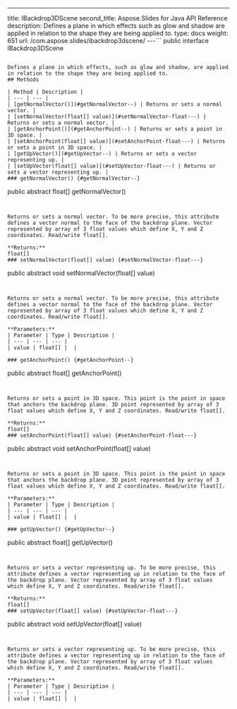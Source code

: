 ---
title: IBackdrop3DScene
second_title: Aspose.Slides for Java API Reference
description: Defines a plane in which effects such as glow and shadow are applied in relation to the shape they are being applied to.
type: docs
weight: 651
url: /com.aspose.slides/ibackdrop3dscene/
---```
public interface IBackdrop3DScene
```

Defines a plane in which effects, such as glow and shadow, are applied in relation to the shape they are being applied to.
## Methods

| Method | Description |
| --- | --- |
| [getNormalVector()](#getNormalVector--) | Returns or sets a normal vector. |
| [setNormalVector(float[] value)](#setNormalVector-float---) | Returns or sets a normal vector. |
| [getAnchorPoint()](#getAnchorPoint--) | Returns or sets a point in 3D space. |
| [setAnchorPoint(float[] value)](#setAnchorPoint-float---) | Returns or sets a point in 3D space. |
| [getUpVector()](#getUpVector--) | Returns or sets a vector representing up. |
| [setUpVector(float[] value)](#setUpVector-float---) | Returns or sets a vector representing up. |
### getNormalVector() {#getNormalVector--}
```
public abstract float[] getNormalVector()
```


Returns or sets a normal vector. To be more precise, this attribute defines a vector normal to the face of the backdrop plane. Vector represented by array of 3 float values which define X, Y and Z coordinates. Read/write float[].

**Returns:**
float[]
### setNormalVector(float[] value) {#setNormalVector-float---}
```
public abstract void setNormalVector(float[] value)
```


Returns or sets a normal vector. To be more precise, this attribute defines a vector normal to the face of the backdrop plane. Vector represented by array of 3 float values which define X, Y and Z coordinates. Read/write float[].

**Parameters:**
| Parameter | Type | Description |
| --- | --- | --- |
| value | float[] |  |

### getAnchorPoint() {#getAnchorPoint--}
```
public abstract float[] getAnchorPoint()
```


Returns or sets a point in 3D space. This point is the point in space that anchors the backdrop plane. 3D point represented by array of 3 float values which define X, Y and Z coordinates. Read/write float[].

**Returns:**
float[]
### setAnchorPoint(float[] value) {#setAnchorPoint-float---}
```
public abstract void setAnchorPoint(float[] value)
```


Returns or sets a point in 3D space. This point is the point in space that anchors the backdrop plane. 3D point represented by array of 3 float values which define X, Y and Z coordinates. Read/write float[].

**Parameters:**
| Parameter | Type | Description |
| --- | --- | --- |
| value | float[] |  |

### getUpVector() {#getUpVector--}
```
public abstract float[] getUpVector()
```


Returns or sets a vector representing up. To be more precise, this attribute defines a vector representing up in relation to the face of the backdrop plane. Vector represented by array of 3 float values which define X, Y and Z coordinates. Read/write float[].

**Returns:**
float[]
### setUpVector(float[] value) {#setUpVector-float---}
```
public abstract void setUpVector(float[] value)
```


Returns or sets a vector representing up. To be more precise, this attribute defines a vector representing up in relation to the face of the backdrop plane. Vector represented by array of 3 float values which define X, Y and Z coordinates. Read/write float[].

**Parameters:**
| Parameter | Type | Description |
| --- | --- | --- |
| value | float[] |  |

